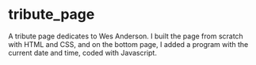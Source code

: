 # tribute_page


A tribute page dedicates to Wes Anderson. I built the page from scratch with HTML and CSS, and on the bottom page, I added a program with the current date and time, coded with Javascript. 
